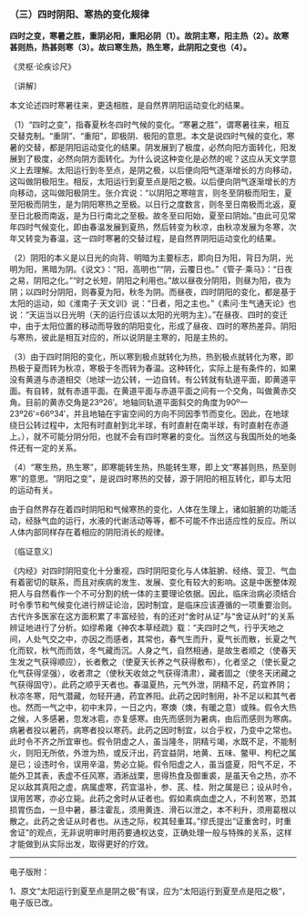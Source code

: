 ### （三）四时阴阳、寒热的变化规律

**四时之变，寒暑之胜，重阴必阳，重阳必阴（1）。故阴主寒，阳主热（2）。故寒甚则热，热甚则寒（3）。故曰寒生热，热生寒，此阴阳之变也（4）。**

《灵枢·论疾诊尺》

〔讲解〕

本文论述四时寒暑往来，更迭相胜，是自然界阴阳运动变化的结果。

（1）“四时之变”，指春夏秋冬四时气候的变化。“寒暑之胜”，谓寒暑往来，相互交替克制。“重阴”、“重阳”，即极阴、极阳的意思。本文是说四时气候的变化，寒暑的交替，都是阴阳运动变化的结果。阴发展到了极度，必然向阳方面转化，阳发展到了极度，必然向阴方面转化。为什么说这种变化是必然的呢？这应从天文学意义上去理解。太阳运行到冬至点，是阴之极，以后便向阳气逐渐增长的方向移动，这叫做阴极阳生。相反，太阳运行到夏至点是阳之极。以后便向阴气逐渐增长的方向移动，这叫做阳极阴生。张介宾说：“以阴阳之寒暄言，则冬至阴极而阳生，夏至阳极而阴生，是为阴阳寒热之至极。以日行之度数言，则冬至日南极而北返，夏至日北极而南返，是为日行南北之至极。故冬至曰阳始，夏至曰阴始。”由此可见常年四时气候变化，即由春温发展到夏热，然后转变为秋凉，由秋凉发展为冬寒，次年又转变为春温，这一四时寒暑的交替过程，是自然界阴阳运动变化的结果。

（2）阴阳的本义是以日光的向背、明暗为主要标志，即向日为阳，背日为阴，光明为阳，黑暗为阴。《说文》：“阳，高明也”“阴，云覆日也。”《管子·乘马》：“日夜之易，阴阳之化。”“时之长短，阴阳之利用也。”故以昼夜分阴阳，则昼为阳，夜为阴；以四时分阴阳，则春夏为阳，秋冬为阴。而昼夜，四时阴阳的变化，都是基于太阳的运动，如《淮南子·天文训》说：“日者，阳之主也。”《素问·生气通天论》也说：“天运当以日光明（天的运行应该以太阳的光明为主）。”在昼夜、四时的变迁中，由于太阳位置的移动而导致的阴阳变化，形成了昼夜、四时的寒热差异。阴阳与寒热，彼此是相互对应的，所以说阴是主寒的，阳是主热的。

（3）由于四时阴阳的变化，所以寒到极点就转化为热，热到极点就转化为寒，即热极于夏而转为秋凉，寒极于冬而转为春温。这种转化，实际上是有条件的，如果没有黄道与赤道相交（地球一边公转，一边自转。有公转就有轨道平面，即黄道平面。有自转，就有赤道平面。在黄道平面与赤道平面之间有一个交角，叫做黄赤交角。目前的黄赤交角是23º26′。地轴同轨道平面斜交的角度为90º一23º26′=66º34′，并且地轴在宇宙空间的方向不同因季节而变化。因此，在地球绕日公转过程中，太阳有时直射到北半球，有时直射在南半球，有时直射在赤道上。），就不可能分阴分阳，也就不会有四时寒暑的变化。当然这与我国所处的地条件还有一定的关系。

（4）“寒生热，热生寒”，即寒能转生热，热能转生寒，即上文“寒甚则热，热至则寒”的意思。“阴阳之变”，是说四时寒热的交替，源于阴阳的相互转化，即与太阳的运动有关。

由于自然界存在着四时阴阳和气候寒热的变化，人体在生理上，诸如脏腑的功能活动，经脉气血的运行，水液的代谢活动等等，都不可能不作出适应性的反应。所以人体内部同样存在着相应的阴阳消长的规律。

〔临证意义〕

《内经》对四时阴阳变化十分重视，四时阴阳变化与人体脏腑、经络、营卫、气血有着密切的联系，而且对疾病的发生、发展、变化有较大的影响。这是中医整体观把人与自然看作一个不可分割的统一体的主要理论依据。因此，临床治病必须结合时令季节和气候变化进行辨证论治，因时制宜，是临床应该遵循的一项重要治则。古代许多医家在这方面积累了丰富经验，有的还对“舍时从证”与“舍证从时”的关系辨证地进行了分析。如缪希雍《神农本草经疏》载：“夫四时之气，行乎天地之间，人处气交之中，亦因之而感者，其常也，春气生而升，夏气长而散，长夏之气化而软，秋气而而敛，冬气藏而沉。人身之气，自然相通，是故生者顺之（使春天生发之气获得顺应），长者敷之（使夏天长养之气获得敷布），化者坚之（使长夏之化气获得坚强），收者肃之（使秋天收敛之气获得清肃），藏者固之（使冬天闭藏之气获得固守）。此药之顺乎天者也。春温夏热，元气外泄，阴精不足，药宜养阴；秋凉冬寒，阳气潜藏，勿轻开通，药宜养阳。此药之因时制用，补不足以和其气者也。然而一气之中，初中末异，一日之内，寒燠（燠，有暖之意）或殊。假令大热之候，人多感暑，忽发冰雹，亦复感寒。由先而感则为暑病，由后而感则为寒病。病暑者投以暑药，病寒者投以寒药。此药之因时制宜，以合乎权，乃变中之常也。此时令不齐之所宜审也。假令阴虚之人，虽当隆冬，阴精亏竭，水既不足，不能制火，则阳无所依，外泄为热，或反汗出，药宜益阴，地黄、五味、鳖甲、枸杞之属是已；设违时令，误用辛温，势必立毙。假令阳虚之人，虽当盛夏，阳气不足，不能外卫其表，表虚不任风寒，酒淅战栗，思得热食及御重裘，是虽天令之热，亦不足以敌其真阳之虚，病属虚寒，药宜温补，参、芪、桂、附之属是已；设从时令，误用苦寒，亦必立毙。此药之舍时从证者也。假如素病血虚之人，不利苦寒，恐其损胃伤血，一旦中暑，暴注霍乱，须用黄连、滑石以泄之，本不利升，须用葛根以散之。此药之舍证从时者也。从违之际，权其轻重耳。”缪氏提出“证重舍时，时重舍证”的观点，无非说明审时用药要通权达变，正确处理一般与特殊的关系，这样才能做到从实际出发，取得更好的疗效。

------

电子版附：

1、原文“太阳运行到夏至点是阴之极”有误，应为“太阳运行到夏至点是阳之极”，电子版已改。

